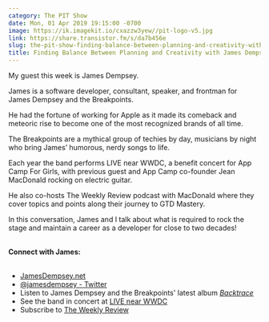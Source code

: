```yaml
---
category: The PIT Show
date: Mon, 01 Apr 2019 19:15:00 -0700
image: https://ik.imagekit.io/cxazzw3yew//pit-logo-v5.jpg
link: https://share.transistor.fm/s/da7b456e
slug: the-pit-show-finding-balance-between-planning-and-creativity-with-james-dempsey
title: Finding Balance Between Planning and Creativity with James Dempsey
---
```


<p>My guest this week is James Dempsey.</p><p>James is a software developer, consultant, speaker, and frontman for James Dempsey and the Breakpoints.</p><p>He had the fortune of working for Apple as it made its comeback and meteoric rise to become one of the most recognized brands of all time.</p><p>The Breakpoints are a mythical group of techies by day, musicians by night who bring James’ humorous, nerdy songs to life.</p><p>Each year the band performs LIVE near WWDC, a benefit concert for App Camp For Girls, with previous guest and App Camp co-founder Jean MacDonald rocking on electric guitar.</p><p>He also co-hosts The Weekly Review podcast with MacDonald where they cover topics and points along their journey to GTD Mastery.</p><p>In this conversation, James and I talk about what is required to rock the stage and maintain a career as a developer for close to two decades!</p><p><strong><br />Connect with James:<br /></strong><br /></p><ul>
<li><a href="https://jamesdempsey.net/">JamesDempsey.net</a></li>
<li><a href="https://twitter.com/Jamesdempsey">@jamesdempsey - Twitter</a></li>
<li>Listen to James Dempsey and the Breakpoints' latest album <a href="https://itunes.apple.com/us/album/backtrace/926558924"><em>Backtrace</em></a>
</li>
<li>See the band in concert at <a href="https://livenearwwdc.com/">LIVE near WWDC</a>
</li>
<li>Subscribe to <a href="https://www.theweeklyreview.fm/">The Weekly Review</a>
</li>
</ul>
